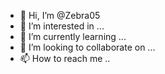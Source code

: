- 👋 Hi, I’m @Zebra05
- 👀 I’m interested in ...
- 🌱 I’m currently learning ...
- 💞️ I’m looking to collaborate on ...
- 📫 How to reach me ..
